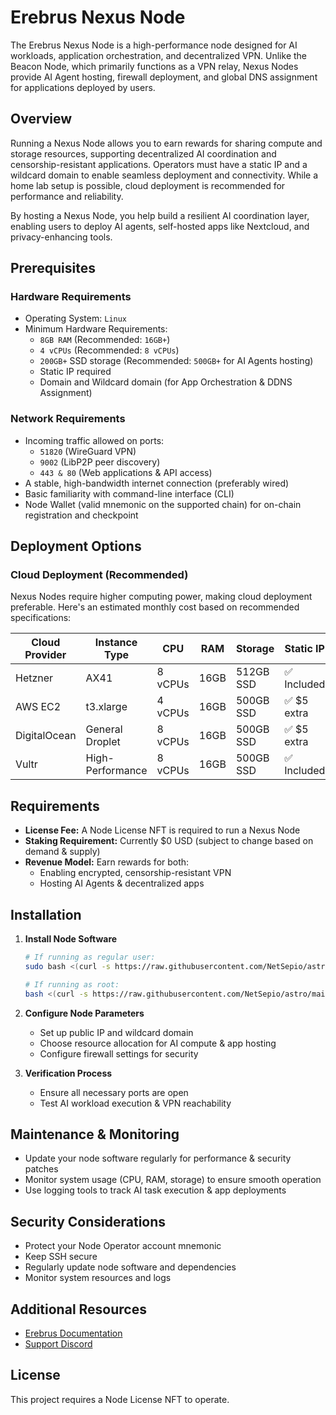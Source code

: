 # Erebrus Nexus Node

The Erebrus Nexus Node is a high-performance node designed for AI workloads, application orchestration, and decentralized VPN. Unlike the Beacon Node, which primarily functions as a VPN relay, Nexus Nodes provide AI Agent hosting, firewall deployment, and global DNS assignment for applications deployed by users.

## Overview

Running a Nexus Node allows you to earn rewards for sharing compute and storage resources, supporting decentralized AI coordination and censorship-resistant applications. Operators must have a static IP and a wildcard domain to enable seamless deployment and connectivity. While a home lab setup is possible, cloud deployment is recommended for performance and reliability.

By hosting a Nexus Node, you help build a resilient AI coordination layer, enabling users to deploy AI agents, self-hosted apps like Nextcloud, and privacy-enhancing tools.

## Prerequisites

### Hardware Requirements

- Operating System: `Linux`
- Minimum Hardware Requirements:
  - `8GB RAM` (Recommended: `16GB+`)
  - `4 vCPUs` (Recommended: `8 vCPUs`)
  - `200GB+` SSD storage (Recommended: `500GB+` for AI Agents hosting)
  - Static IP required
  - Domain and Wildcard domain (for App Orchestration & DDNS Assignment)

### Network Requirements

- Incoming traffic allowed on ports:
  - `51820` (WireGuard VPN)
  - `9002` (LibP2P peer discovery)
  - `443 & 80` (Web applications & API access)
- A stable, high-bandwidth internet connection (preferably wired)
- Basic familiarity with command-line interface (CLI)
- Node Wallet (valid mnemonic on the supported chain) for on-chain registration and checkpoint

## Deployment Options

### Cloud Deployment (Recommended)

Nexus Nodes require higher computing power, making cloud deployment preferable. Here's an estimated monthly cost based on recommended specifications:

| Cloud Provider | Instance Type | CPU | RAM | Storage | Static IP | Estimated Cost |
|----------------|---------------|-----|-----|---------|-----------|----------------|
| Hetzner | AX41 | 8 vCPUs | 16GB | 512GB SSD | ✅ Included | ~$50/month |
| AWS EC2 | t3.xlarge | 4 vCPUs | 16GB | 500GB SSD | ✅ $5 extra | ~$90/month |
| DigitalOcean | General Droplet | 8 vCPUs | 16GB | 500GB SSD | ✅ $5 extra | ~$80/month |
| Vultr | High-Performance | 8 vCPUs | 16GB | 500GB SSD | ✅ Included | ~$60/month |

## Requirements

- **License Fee:** A Node License NFT is required to run a Nexus Node
- **Staking Requirement:** Currently $0 USD (subject to change based on demand & supply)
- **Revenue Model:** Earn rewards for both:
  - Enabling encrypted, censorship-resistant VPN
  - Hosting AI Agents & decentralized apps

## Installation

1. **Install Node Software**
    ```bash
   # If running as regular user:
   sudo bash <(curl -s https://raw.githubusercontent.com/NetSepio/astro/main/install.sh)
   
   # If running as root:
   bash <(curl -s https://raw.githubusercontent.com/NetSepio/astro/main/install.sh)
   ```

2. **Configure Node Parameters**
   - Set up public IP and wildcard domain
   - Choose resource allocation for AI compute & app hosting
   - Configure firewall settings for security

3. **Verification Process**
   - Ensure all necessary ports are open
   - Test AI workload execution & VPN reachability

## Maintenance & Monitoring

- Update your node software regularly for performance & security patches
- Monitor system usage (CPU, RAM, storage) to ensure smooth operation
- Use logging tools to track AI task execution & app deployments

## Security Considerations

- Protect your Node Operator account mnemonic
- Keep SSH secure
- Regularly update node software and dependencies
- Monitor system resources and logs

## Additional Resources

- [Erebrus Documentation](https://docs.netsepio.com/latest/erebrus/nodes/astro-node)
- [Support Discord](https://discord.gg/netsepio)


## License

This project requires a Node License NFT to operate.
